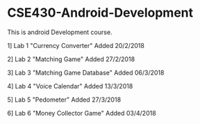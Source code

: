 # CSE430-Android-Development

This is android Development course.


1] Lab 1 "Currency Converter" Added 20/2/2018 

2] Lab 2 "Matching Game" Added 27/2/2018 

3] Lab 3 "Matching Game Database" Added 06/3/2018 

4] Lab 4 "Voice Calendar" Added 13/3/2018 

5] Lab 5 "Pedometer" Added 27/3/2018 

6] Lab 6 "Money Collector Game" Added 03/4/2018 